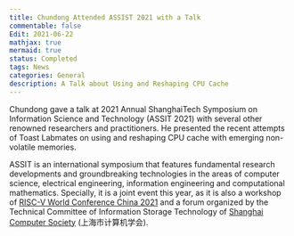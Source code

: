 ```yaml
---
title: Chundong Attended ASSIST 2021 with a Talk
commentable: false
Edit: 2021-06-22
mathjax: true
mermaid: true
status: Completed
tags: News
categories: General
description: A Talk about Using and Reshaping CPU Cache
---
```


<p>Chundong gave a talk at 2021 Annual ShanghaiTech Symposium on Information Science and Technology (ASSIT 2021) with several other renowned researchers and practitioners. He presented the recent attempts of Toast Labmates on using and reshaping CPU cache with emerging non-volatile memories.</p>


<p>ASSIT is an international symposium that features fundamental research developments and groundbreaking technologies in the areas of computer science, electrical engineering, information engineering and computational mathematics. Specially, it is a joint event this year, as it is also a workshop of <a href="https://www.riscv-conf-china.com/index.html" target="_blank">RISC-V World Conference China 2021</a> and a forum organized by the Technical Committee of Information Storage Technology of <a href="http://scs.sh.cn/" target="_blank">Shanghai Computer Society</a> (&#19978;&#28023;&#24066;&#35745;&#31639;&#26426;&#23398;&#20250;). </p>



